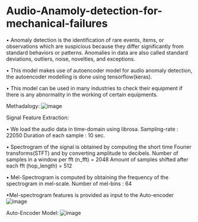 # Audio-Anamoly-detection-for-mechanical-failures
• Anomaly detection is the identification of rare events, items, or observations
which are suspicious because they differ significantly from standard behaviors
or patterns. Anomalies in data are also called standard deviations, outliers,
noise, novelties, and exceptions.

• This model makes use of autoencoder model for audio anomaly detection, the
autoencoder modelling is done using tensorflow(keras).

• This model can be used in many industries to check their equipment if there is
any abnormality in the working of certain equipments.

Methadalogy:
![image](https://user-images.githubusercontent.com/62985786/173177751-07f4f790-7e4b-44bf-8ff9-a577701ed397.png)

Signal Feature Extraction:

• We load the audio data in time-domain using librosa.
        Sampling-rate : 22050
        Duration of each sample : 10 sec.

• Spectrogram of the signal is obtained by computing the short time Fourier transforms(STFT) and by converting amplitude to decibels.
        Number of samples in a window per fft (n_fft) = 2048
        Amount of samples shifted after each fft (hop_length) = 512

• Mel-Spectrogram is computed by obtaining the frequency of the spectrogram in mel-scale.
        Number of mel-bins : 64

•Mel-spectrogram features is provided as input to the Auto-encoder
![image](https://user-images.githubusercontent.com/62985786/173177767-a12022e8-a601-492f-98a0-c51136e93120.png)

Auto-Encoder Model:
![image](https://user-images.githubusercontent.com/62985786/173177801-8bc2580e-c304-46f9-ad70-bb3445865a6c.png)

